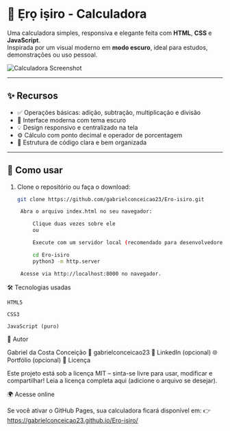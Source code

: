 # 🧮 Ẹrọ iṣiro - Calculadora

Uma calculadora simples, responsiva e elegante feita com **HTML**, **CSS** e **JavaScript**.  
Inspirada por um visual moderno em **modo escuro**, ideal para estudos, demonstrações ou uso pessoal.

![Calculadora Screenshot](https://raw.githubusercontent.com/gabrielconceicao23/Ero-isiro/main/Imagens/Ferpinha.ico)

---

## ✨ Recursos

- ✅ Operações básicas: adição, subtração, multiplicação e divisão
- 🎨 Interface moderna com tema escuro
- 💡 Design responsivo e centralizado na tela
- ⚙️ Cálculo com ponto decimal e operador de porcentagem
- 📁 Estrutura de código clara e bem organizada

---

## 🚀 Como usar

1. Clone o repositório ou faça o download:
   ```bash
   git clone https://github.com/gabrielconceicao23/Ero-isiro.git

    Abra o arquivo index.html no seu navegador:

        Clique duas vezes sobre ele
        ou

        Execute com um servidor local (recomendado para desenvolvedores):

        cd Ero-isiro
        python3 -m http.server

    Acesse via http://localhost:8000 no navegador.

🛠 Tecnologias usadas

    HTML5

    CSS3

    JavaScript (puro)


👤 Autor

Gabriel da Costa Conceição
📧 gabrielconceicao23
💼 LinkedIn (opcional)
🌐 Portfólio (opcional)
📄 Licença

Este projeto está sob a licença MIT – sinta-se livre para usar, modificar e compartilhar!
Leia a licença completa aqui (adicione o arquivo se desejar).


🌍 Acesse online

Se você ativar o GitHub Pages, sua calculadora ficará disponível em:
👉 https://gabrielconceicao23.github.io/Ero-isiro/
